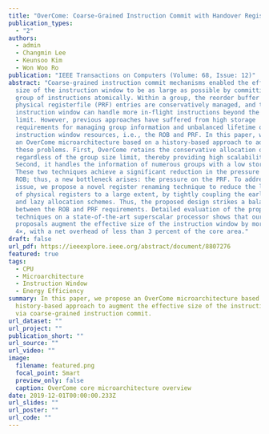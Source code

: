 ```yaml
---
title: "OverCome: Coarse-Grained Instruction Commit with Handover Register Renaming"
publication_types:
  - "2"
authors:
  - admin
  - Changmin Lee
  - Keunsoo Kim
  - Won Woo Ro
publication: "IEEE Transactions on Computers (Volume: 68, Issue: 12)"
abstract: "Coarse-grained instruction commit mechanisms enabled the effective
  size of the instruction window to be as large as possible by committing a
  group of instructions atomically. Within a group, the reorder buffer (ROB) and
  physical registerfile (PRF) entries are conservatively managed, and thus the
  instruction window can handle more in-flight instructions beyond the hardware
  limit. However, previous approaches have suffered from high storage
  requirements for managing group information and unbalanced lifetime of
  instruction window resources, i.e., the ROB and PRF. In this paper, we propose
  an OverCome microarchitecture based on a history-based approach to address
  these problems. First, OverCome retains the conservative allocation of the ROB
  regardless of the group size limit, thereby providing high scalability.
  Second, it handles the information of numerous groups with a low storage cost.
  These two techniques achieve a significant reduction in the pressure on the
  ROB; thus, a new bottleneck arises: the pressure on the PRF. To address this
  issue, we propose a novel register renaming technique to reduce the lifetime
  of physical registers to a large extent, by tightly coupling the early release
  and lazy allocation schemes. Thus, the proposed design strikes a balance
  between the ROB and PRF requirements. Detailed evaluation of the proposed
  techniques on a state-of-the-art superscalar processor shows that our
  proposals augment the effective size of the instruction window by more than
  4×, with a net overhead of less than 3 percent of the core area."
draft: false
url_pdf: https://ieeexplore.ieee.org/abstract/document/8807276
featured: true
tags:
  - CPU
  - Microarchitecture
  - Instruction Window
  - Energy Efficiency
summary: In this paper, we propose an OverCome microarchitecture based on a
  history-based approach to augment the effective size of the instruction window
  via coarse-grained instruction commit.
url_dataset: ""
url_project: ""
publication_short: ""
url_source: ""
url_video: ""
image:
  filename: featured.png
  focal_point: Smart
  preview_only: false
  caption: OverCome core microarchitecture overview
date: 2019-12-01T00:00:00.233Z
url_slides: ""
url_poster: ""
url_code: ""
---
```

